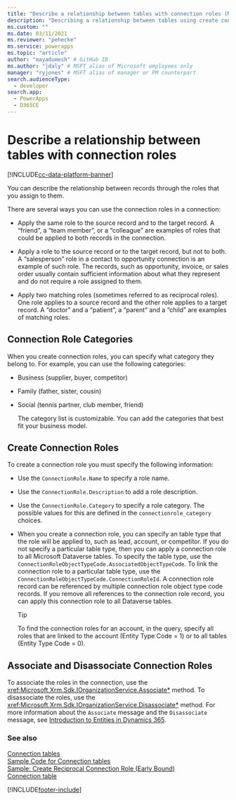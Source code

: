 ```yaml
---
title: "Describe a relationship between tables with connection roles (Microsoft Dataverse) | Microsoft Docs" # Intent and product brand in a unique string of 43-59 chars including spaces
description: "Describing a relationship between tables using create connection roles and connection role categories." # 115-145 characters including spaces. This abstract displays in the search result.
ms.custom: ""
ms.date: 03/11/2021
ms.reviewer: "pehecke"
ms.service: powerapps
ms.topic: "article"
author: "mayadumesh" # GitHub ID
ms.author: "jdaly" # MSFT alias of Microsoft employees only
manager: "ryjones" # MSFT alias of manager or PM counterpart
search.audienceType: 
  - developer
search.app: 
  - PowerApps
  - D365CE
---
```

# Describe a relationship between tables with connection roles

[!INCLUDE[cc-data-platform-banner](../../includes/cc-data-platform-banner.md)]

You can describe the relationship between records through the roles that you assign to them.  
  
 There are several ways you can use the connection roles in a connection:  
  
-   Apply the same role to the source record and to the target record. A “friend”, a “team member”, or a “colleague” are examples of roles that could be applied to both records in the connection.  
  
-   Apply a role to the source record or to the target record, but not to both. A “salesperson” role in a contact to opportunity connection is an example of such role. The records, such as opportunity, invoice, or sales order usually contain sufficient information about what they represent and do not require a role assigned to them.  
  
-   Apply two matching roles (sometimes referred to as reciprocal roles). One role applies to a source record and the other role applies to a target record. A “doctor” and a “patient”, a “parent” and a “child” are examples of matching roles.  
  
## Connection Role Categories  
 When you create connection roles, you can specify what category they belong to. For example, you can use the following categories:  
  
- Business (supplier, buyer, competitor)  
  
- Family (father, sister, cousin)  
  
- Social (tennis partner, club member, friend)  
  
  The category list is customizable. You can add the categories that best fit your business model.  
  
## Create Connection Roles  
 To create a connection role you must specify the following information:  
  
- Use the `ConnectionRole.Name` to specify a role name.  
  
- Use the `ConnectionRole.Description` to add a role description.  
  
- Use the `ConnectionRole.Category`  to specify a role category. The possible values for this are defined in the `connectionrole_category` choices.  
  
- When you create a connection role, you can specify an table type that the role will be applied to, such as lead, account, or competitor. If you do not specify a particular table type, then you can apply a connection role to all Microsoft Dataverse tables. To specify the table type, use the `ConnectionRoleObjectTypeCode.AssociatedObjectTypeCode`. To link the connection role to a particular table type, use the `ConnectionRoleObjectTypeCode.ConnectionRoleId`. A connection role record can be referenced by multiple connection role object type code records. If you remove all references to the connection role record, you can apply this connection role to all Dataverse tables.  
  
  > [!TIP]
  >  To find the connection roles for an account, in the query, specify all roles that are linked to the account (Entity Type Code = 1) or to all tables (Entity Type Code = 0).  
  
## Associate and Disassociate Connection Roles  
 To associate the roles in the connection, use the <xref:Microsoft.Xrm.Sdk.IOrganizationService.Associate*> method. To disassociate the roles, use the <xref:Microsoft.Xrm.Sdk.IOrganizationService.Disassociate*> method. For more information about the `Associate` message and the `Disassociate` message, see [Introduction to Entities in Dynamics 365](/dynamics365/customer-engagement/developer/introduction-entities).  
  
### See also  
 [Connection tables](connection-entities.md)   
 [Sample Code for Connection tables](/dynamics365/customer-engagement/developer/sample-code-connection-entities)   
 [Sample: Create Reciprocal Connection Role (Early Bound)](/dynamics365/customer-engagement/developer/sample-create-reciprocal-connection-role-early-bound)   
 [Connection table](/reference/entities/connection.md)


[!INCLUDE[footer-include](../../includes/footer-banner.md)]